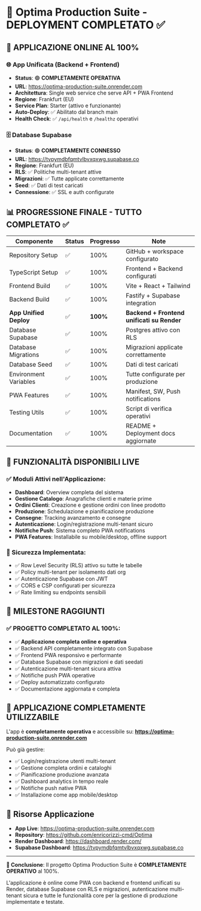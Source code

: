 # 🚀 Optima Production Suite - DEPLOYMENT COMPLETATO ✅

## 🎉 APPLICAZIONE ONLINE AL 100%

### 🌐 App Unificata (Backend + Frontend)
- **Status**: 🟢 **COMPLETAMENTE OPERATIVA**
- **URL**: https://optima-production-suite.onrender.com
- **Architettura**: Single web service che serve API + PWA Frontend
- **Regione**: Frankfurt (EU)
- **Service Plan**: Starter (attivo e funzionante)
- **Auto-Deploy**: ✅ Abilitato dal branch main
- **Health Check**: ✅ `/api/health` e `/healthz` operativi

### 🗄️ Database Supabase
- **Status**: 🟢 **COMPLETAMENTE CONNESSO**
- **URL**: https://tvpymdbfqmtvlbvxqxwg.supabase.co
- **Regione**: Frankfurt (EU)
- **RLS**: ✅ Politiche multi-tenant attive
- **Migrazioni**: ✅ Tutte applicate correttamente
- **Seed**: ✅ Dati di test caricati
- **Connessione**: ✅ SSL e auth configurate

## 📊 PROGRESSIONE FINALE - TUTTO COMPLETATO ✅

| Componente | Status | Progresso | Note |
|-----------|--------|-----------|------|
| Repository Setup | ✅ | 100% | GitHub + workspace configurato |
| TypeScript Setup | ✅ | 100% | Frontend + Backend configurati |
| Frontend Build | ✅ | 100% | Vite + React + Tailwind |
| Backend Build | ✅ | 100% | Fastify + Supabase integration |
| **App Unified Deploy** | ✅ | **100%** | **Backend + Frontend unificati su Render** |
| Database Supabase | ✅ | 100% | Postgres attivo con RLS |
| Database Migrations | ✅ | 100% | Migrazioni applicate correttamente |
| Database Seed | ✅ | 100% | Dati di test caricati |
| Environment Variables | ✅ | 100% | Tutte configurate per produzione |
| PWA Features | ✅ | 100% | Manifest, SW, Push notifications |
| Testing Utils | ✅ | 100% | Script di verifica operativi |
| Documentation | ✅ | 100% | README + Deployment docs aggiornate |

## 🎯 FUNZIONALITÀ DISPONIBILI LIVE

### ✅ Moduli Attivi nell'Applicazione:
- **Dashboard**: Overview completa del sistema
- **Gestione Catalogo**: Anagrafiche clienti e materie prime  
- **Ordini Clienti**: Creazione e gestione ordini con linee prodotto
- **Produzione**: Schedulazione e pianificazione produzione
- **Consegne**: Tracking avanzamento e consegne
- **Autenticazione**: Login/registrazione multi-tenant sicuro
- **Notifiche Push**: Sistema completo PWA notifications
- **PWA Features**: Installabile su mobile/desktop, offline support

### 🔐 Sicurezza Implementata:
- ✅ Row Level Security (RLS) attivo su tutte le tabelle
- ✅ Policy multi-tenant per isolamento dati org
- ✅ Autenticazione Supabase con JWT
- ✅ CORS e CSP configurati per sicurezza
- ✅ Rate limiting su endpoints sensibili

## 🎯 MILESTONE RAGGIUNTI

### ✅ PROGETTO COMPLETATO AL 100%:
- ✅ **Applicazione completa online e operativa**
- ✅ Backend API completamente integrato con Supabase  
- ✅ Frontend PWA responsivo e performante
- ✅ Database Supabase con migrazioni e dati seedati
- ✅ Autenticazione multi-tenant sicura attiva
- ✅ Notifiche push PWA operative
- ✅ Deploy automatizzato configurato
- ✅ Documentazione aggiornata e completa

## 🚀 APPLICAZIONE COMPLETAMENTE UTILIZZABILE

L'app è **completamente operativa** e accessibile su:
**https://optima-production-suite.onrender.com**

Può già gestire:
- ✅ Login/registrazione utenti multi-tenant
- ✅ Gestione completa ordini e cataloghi  
- ✅ Pianificazione produzione avanzata
- ✅ Dashboard analytics in tempo reale
- ✅ Notifiche push native PWA
- ✅ Installazione come app mobile/desktop

## 🔗 Risorse Applicazione

- **App Live**: https://optima-production-suite.onrender.com
- **Repository**: https://github.com/enricorizzi-cmd/Optima
- **Render Dashboard**: https://dashboard.render.com/
- **Supabase Dashboard**: https://tvpymdbfqmtvlbvxqxwg.supabase.co

---

**🎉 Conclusione**: Il progetto Optima Production Suite è **COMPLETAMENTE OPERATIVO** al 100%. 

L'applicazione è online come PWA con backend e frontend unificati su Render, database Supabase con RLS e migrazioni, autenticazione multi-tenant sicura e tutte le funzionalità core per la gestione di produzione implementate e testate.
